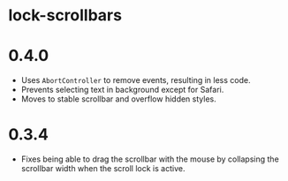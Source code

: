 # lock-scrollbars

# 0.4.0

- Uses `AbortController` to remove events, resulting in less code.
- Prevents selecting text in background except for Safari.
- Moves to stable scrollbar and overflow hidden styles.

# 0.3.4

- Fixes being able to drag the scrollbar with the mouse by collapsing the
  scrollbar width when the scroll lock is active.
